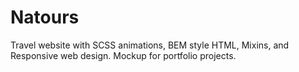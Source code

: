 # Natours
 
Travel website with SCSS animations, BEM style HTML, Mixins, and Responsive web design. Mockup for portfolio projects.
